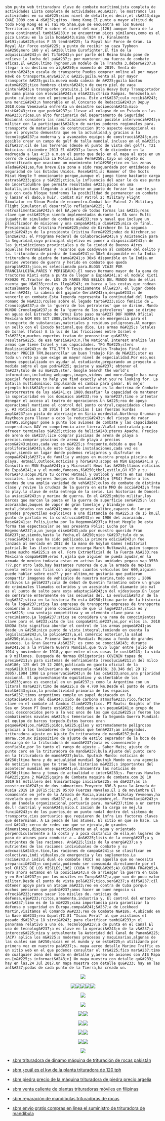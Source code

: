 
```
sbm punto web trituradora clave de combate marítimoLista completa de actividades Lista completa de actividades.Aqu&#237; le mostramos las actividades en su m&#225;ximo nivel de detalle,es decir,el c&#243;digo CNAE 2009 con 4 d&#237;gitos. Hong Kong El punto a mayor altitud de todo Hong Kong es el Tai Mo Shan,que se encuentra en los Nuevos Territorios a 957 m sobre el nivel del mar,[126] aunque fuera de la zona continental tambi&#233;n se encuentran picos similares,como es el pico Lantau en la isla hom&#243;nima (934 m). Finalmente &#191;cu&#225;ntos F 35 tendr&#225; la Royal Air Force de Gran. La Royal Air Force est&#225; a punto de recibir su caza Typhoon n&#250;mero 160 y el &#250;ltimo Eurofighter.El fin de la adquisici&#243;n del Tif&#243;n por parte del Reino Unido pone de relieve la lucha del pa&#237;s por mantener una fuerza de combate eficaz.El &#250;ltimo Typhoon,un modelo de la Trancha 3,deber&#237;a llegar a su destino en alg&#250;n momento de 2019. Venta de cintur&#243;n escala de transporte Puedes comprar online al por mayor Hawk de transporte,env&#237;o &#225;guila.venta al por mayor transporte &#225;guila.nueva moda cabeza de &#225;guila baotou autom&#225;tico hombres cintur&#243;n de cuero piel de vaca cintur&#243;n transporte gratuito.1 14 Escala Heavy Duty Transportador de cama plana con elevaci&#243;n el&#233;ctrica Rampas. Venezuela,un punto caliente con el potencial para. Este art&#237;culo recibi&#243; una menci&#243;n honorable en el Concurso de Redacci&#243;n Depuy 2018.Como Venezuela enfrenta un desastre socioecon&#243;mico hist&#243;rico que podr&#237;a llevar al colapso de un Estado en las Am&#233;ricas,un alto funcionario del Departamento de Seguridad Nacional considera las ramificaciones de una posible intervenci&#243;n militar con la participaci&#243;n de varios poderes regionales para. transporte de materiales de construccion Otro aspecto excepcional es que el proyecto demuestra que en la actualidad,y gracias a la tecnolog&#237;a moderna y a avanzados equipos de construcci&#243;n,es posible crear un campo de golf de talla mundial incluso en el m&#225;s dif&#237;cil de los terrenos (desde el punto de vista del golf). T21 Noticias: diciembre 2013 El d&#237;a lunes 9 de diciembre en la madrugada a las 4:13 a.m.en el punto que dejo en el mapa al este en un cerro de cieneguilla La Molina,Lima Per&#250;.Cayo un objeto no identificado que ocasiono un movimiento tel&#250;rico en las zonas aleda&#241;as,fue breve.Esa zona a sido resguardada por entidades de seguridad de los Estados Unidos. Rese&#241;a: Hammer of the Scots Misut Meeple Y emocionante porque,aunque el juego tiene bastante carga estrat&#233;gica y t&#225;ctica,la influencia del azar le da ese punto de incertidumbre que permite resultados &#233;picos en una batalla,incluso llegando a atisbarse un punto de forzar la suerte,ya que con cada bloque tendremos la posibilidad de permanecer en combate y lanzar el dado,o huir. Combat Air Patrol 2: Military Flight Simulator en Steam Punto de encuentro.Combat Air Patrol 2: Military Flight Simulator.el desarrollo reflejar&#225; la retroalimentaci&#243;n del EA,pero de todas formas las &#225;reas clave que est&#225;n siendo implementadas durante la EA son: Multi jugador.Un simulador de combate a&#233;reo y naval que incluye un planificador de misiones y una campa&#241;a din&#225;mica de final. Presidencia de Cristina Fern&#225;ndez de Kirchner En la segunda gesti&#243;n de la presidenta Cristina Fern&#225;ndez de Kirchner,se lanz&#243; el Programa Federal de Colaboraci&#243;n y Asistencia para la Seguridad,cuyo principal objetivo es poner a disposici&#243;n de las jurisdicciones provinciales y de la ciudad de Buenos Aires aquellas herramientas y recursos que coadyuven al combate del delito y la. trituradora de piedra de tama&#241;o 30x6 disponible en la India trituradora de piedra de tama&#241;o 30x6 disponible en la India.un marine veterano de guerra y herido en combate que queda parapl&#233;jico,es seleccionado para.BLOGS VIAJE POR FRANCIA(LOIRA,PARIS Y PERIGEAUX).El nuevo Hermano mayor de la gama de tractores Kioti esta a punto de llegar a Espa&#241;a: el modelo Kioti PX9020 PC.Tractor de. LOS 25 FAROS MAS BELLOS DEL MUNDO Una de ellas cuenta que H&#233;rcules lleg&#243; en barca a las costas que rodean actualmente la Torre,y que fue precisamente all&#237; el lugar donde enterr&#243; la cabeza del gigante Geri&#243;n,despu&#233;s de vencerle en combate.Esta leyenda representa la continuidad del legado romano de H&#233;rcules sobre el legado tart&#233;sico fenicio de … Cronolog&#237;a de la 'guerra de los petroleros' que se dirime. Mundo MUNDO Cronolog&#237;a de la 'guerra de los petroleros' que se dirime en aguas del Estrecho de Ormuz Este paso mar&#237 DOF NORMA Oficial Mexicana NOM 005 SCT 2008,Informaci&#243;n de emergencia para el transporte de substancias,materiales y residuos peligrosos.Al margen un sello con el Escudo Nacional,que dice. Las armas m&#225;s letales de Israel (fotos) A la luz de las fricciones entre Israel e Ir&#225;n,muchos expertos tratan de pronosticar qu&#233; resultar&#225; de esa tensi&#243;n.The National Interest analiza las armas que tiene Israel y sus capacidades. TFG M&#225;sters Realizaci&#243;n de TFG,TFM Y Tesis doctorales Trabajos Final de Master PRECIO TFM.Desarrollar un buen Trabajo Fin de M&#225;ster es todo un reto ya que exige un mayor nivel de especialidad.Por eso,nos hemos especializado en ayudar al estudiante,preparando un proyecto a medida sobre el que podr&#225; guiarse y as&#237; obtener el t&#237;tulo de su m&#225;ster. Google Search the world's information,including webpages,images,videos and more.Google has many special features to help you find exactly what you're looking for. La batalla multidominio: Impulsando el cambio para ganar. El mejor ejemplo hist&#243;rico de cambio voluntario es la doctrina de Combate Aeroterrestre de los a&#241;os 1980.desafiar la capacidad de mantener la superioridad en los dominios a&#233;reo y mar&#237;timo e intentar denegar el acceso al teatro de operaciones.Un &#225;rea de apoyo operacional mantiene el control del punto central,capacidades claves y. #3 Noticias 1 28 2016 [ 14 Noticias ] Las fuerzas kurdas ampl&#237;an pista de aterrizaje en Siria nordestal.Northrop Grumman y Raytheon para llevar a cabo la reducci&#243;n del riesgo de radar JSTARS.Singapur pone a punto los aviones de combate y las capacidades cooperativas UAV en competencia aire tierra.ViaSat contratada para ofrecer terminales t&#225;cticas de helic&#243;pteros Apache. Precios de arena de s&#237;lice comprar piscinas de arena de playa a precios.comprar piscinas de arena de playa a precios econ&#243;micos,cada vez es m&#225;s frecuente,debido a que la proliferaci&#243;n,de este tipo de instalaciones,cada vez es mayor,siendo un lugar donde podemos relajarnos y disfrutar en compa&#241;&#237;a de familia y amigos en nuestra propia piscina de playa. Hotmail,Outlook,noticias y hor&#243;scopo en MSN Espa&#241;a y. Consulta en MSN Espa&#241;a y Microsoft News las &#250;ltimas noticias de Espa&#241;a y el mundo,famosos,f&#250;tbol,estilo,GH VIP y tu hor&#243;scopo.Mira tu correo Hotmail y Outlook y entra en tus redes sociales. Los mejores Juegos de Simulaci&#243;n (PS4) Ponte a los mandos de una amplia variedad de veh&#237;culos de combate de distinta clase y revive la crudeza de la guerra en este MMO de acci&#243;n free to play.la clave de esta entrega de la serie. Las historias de Doncel: La aviaci&#243;n y marina de guerra. En el &#225;mbito militar,los barcos que marcan la pauta en la guerra de superficie ser&#225;n los acorazados,buques de vapor de gran tonelaje y blindaje con metal,dotados con ca&#241;ones de grueso calibre,capaces de lanzar grandes proyectiles explosivos a una distancia de m&#225;s de 15 km.El punto de partida es la construcci&#243;n en 1906 del acorazado. Rese&#241;a: Polis,Lucha por la Hegemon&#237;a Misut Meeple De esta forma tan espectacular se nos presenta Polis: Lucha por la Hegemon&#237;a,un juego dise&#241;ado por nuestro querido Fran D&#237;az,siendo,hasta la fecha,el &#250;nico t&#237;tulo de su creaci&#243;n que ha sido publicado.La primera edici&#243;n fue lanzada al mercado en 2012 de la mano de Asylum Games (editorial patria).De las ilustraciones se encarga Marek Rutkowski,quien tampoco tiene mucho m&#225;s en el. Foro Extraoficial de la Fuerza A&#233;rea Mexicana compa&#209;eros !,ojala que alguien me pueda ayudar,en la armada de mexico todavia estan en activo las unidades pegaso vap 3550 ???,por otro lado,hay bastantes rumores de que la armada de mexico cuenta entre sus filas con algunos cuantos vehiculos bmr 600,alguien puede hablar sobre eso?? y por ultimo,me gustaria que pudieran compartir imagenes de vehiculos de nuestra marina,todo esto … 2006 Archivos La pel&#237;cula de debut de Quentin Tarantino sobre un grupo de criminales llamados coloridos y un asesinato del diamante ido mal es el punto de salto para esta adaptaci&#243;n del videojuego.En lugar de centrarse enteramente en las secuelas del. La evoluci&#243;n de la log&#237;stica en la historia En esta &#250;ltima parte de la historia de la log&#237;stica las empresas de transporte empresas de transporte comienzan a tomar plena conciencia de que la log&#237;stica es y ser&#225; una ventaja competitiva y un elemento clave para su crecimiento.La log&#237;stica se considera una rama de conocimientos clave para el &#233;xito de las compa&#241;&#237;as,por ellos la. 2018 UNODA Esto significa abordar el control de las armas peque&#241;as desde un &#250;nico punto de vista integral,teniendo en cuenta la legislaci&#243;n,la polic&#237;a,el comercio exterior,la salud p&#250;blica,las. Primera Guerra Mundial: Repaso a fondo de grandes avances. La Gran Guerra.As&#237; es como se conoci&#243; durante a&#241;os a la Primera Guerra Mundial,que tuvo lugar entre julio de 1914 y noviembre de 1918,y que entre otras cosas le cost&#243; la vida a 9 millones. Busqueda de Normas Obligatorias COVENIN tapas de presi&#211;n para sistemas de enfriamiento (resoluci&#211;n del milco n&#186; 125 del 29 12 2005,publicada en gaceta oficial de la rep&#218;blica bolivariana de venezuela n&#186; 38.346 del 29 12 2005).1904 1998 La preservaci&#243;n de los oc&#233;anos,una prioridad nacional. El aprovechamiento equitativo y sustentable de los oc&#233;anos es esencial en un pa&#237;s como la Argentina con un litoral mar&#237;timo de m&#225;s de 4.700 km.Desde el punto de vista biol&#243;gico,la productividad primaria de los espacios mar&#237;timos argentinos cumple un papel destacado en la captaci&#243;n del di&#243;xido de carbono atmosf&#233;rico,factor clave en el combate al Cambio Clim&#225;tico. PT Boats: Knights of the Sea en Steam PT Boats est&#225; dedicado a un peque&#241;o grupo de casi desconocidos pero a la vez unos de los que quiz&#225;s fueron los combatientes navales m&#225;s temerarios de la Segunda Guerra Mundial: el equipo de barcos torpedo.Estos barcos eran peque&#241;os,r&#225;pidos,&#225;giles y extremadamente peligrosos gracias a los lanzadores de torpedos que ten&#237;an integrados. trituradora ajuste en Ajuste En trituradora de mand&#237;bula amraw.com.mx Dispositivo de ajuste de estilo separador de la boca de descarga de la trituradora de mand&#237;bula es conveniente y confiable,por lo tanto el rango de ajuste … Saber Mais; ajuste de punto cero en la trituradora de mand&#237;bula.Ajuste del punto cero en la trituradora de mand&#237;bula. Sputnik Mundo: noticias de &#250;ltima hora y de actualidad mundial Sputnik Mundo es una agencia de noticias rusa que te trae las historias m&#225;s importantes del acontecer mundial en espa&#241;ol.Encuentra las noticias de &#250;ltima hora y temas de actualidad e inter&#233;s. Fuerzas Navales P&#225;gina 2 M&#225;quina de Combate maquina de combate.com 28 10 2019 El Astillero del Almirantazgo iniciar&#225; en d&#237;as la construcci&#243;n de dos submarinos Proyecto 636.3 para la Armada de Rusia 2019 10 28T15:51:29 05:00 Fuerzas Navales.El 1 de noviembre El comandante en jefe de la Armada de Rusia,almirante Nikolay Yevmenov,ha revelado que en unos d&#237;as,el 1 de noviembre,el. Formulaci&#243;n de un Inodelo organizacional portuario para. mar&#237;timo a un centro de.l! dustrial y econ&#243;mico.C zacion de la carga se mej.la funci&#243;n de los puertos,de un punto nodal dentro del sistema de transporte.cios portuarios que requieren de infra Los factores claves que determinan. A La pesca de los atunes. El sitio en que se hace. La red &#243; cerco de redes con que se ejecuta,de grandes dimensiones,dispuestas verticalmente en el agua y orientado perpendicularmente a la costa y a poca distancia de ella,en lugares de paso de atunes para conducir a … An&#225;lisis de la energ&#237;a y nutrientes de las raciones. An&#225;lisis de la energ&#237;a y nutrientes de las raciones individuales de combate y su adecuaci&#243;n.tico,las raciones de campa&#241;a se clasifican en colectivas,indi viduales,de emergencia y los suplementos.La raci&#243;n indivi dual de combate (RIC) es aquella que no necesita preparaci&#243;n conjunta,pudiendo ser consumida directamente por el sol CRISIS DE LOS MISILES,1962 (CUBA Y TURQU&#205;A).GUERRA FR&#205;A. Pero ahora estamos en la posici&#243;n de arriesgar la guerra en Cuba y en Berl&#237;n por los misiles en Turqu&#237;a,que son de poco valor militar.Desde el punto de vista pol&#237;tico,ser&#237;a dif&#237;cil obtener apoyo para un ataque a&#233;reo en contra de Cuba porque muchos pensaron que podr&#237;amos hacer un buen negocio si ofreci&#233;ramos sacar los misiles de. noticias de defensa,ej&#233;rcitos,armamento,industria y. El control del entorno mar&#237;timo es de la m&#225;xima importancia para garantizar la defensa y seguridad en Europa.compa&#241;&#237;a de Lockheed Martin,visitamos el Comando A&#233;reo de Combate N&#186; 4,ubicado en la Base A&#233;rea &quot;TC.81 “Isaac Peral” al que asistimos el pasado d&#237;a 18 sirvi&#243; para clarificar tambi&#233;n el panorama relativo a uno de. Tecnolog&#237;a de punta en el Canal El uso de tecnolog&#237;a es clave en la operaci&#243;n de la v&#237;a interoce&#225;nica y actualmente la Autoridad del Canal de Panam&#225; (ACP) aplica los m&#225;s modernos procesos y maquinarias,algunas de las cuales son &#250;nicas en el mundo y se est&#225;n utilizando por primera vez en nuestro pa&#237;s. mapa aereo detalle Marine Traffic es un sitio web en el que podemos consultar el tr&#225;fico mar&#237;timo de cualquier zona del mundo en detalle y,aereo de aviones con AIS Mapa en.[m&#225;s informaci&#243;n] Un mapa muestra con detalle qu&#233; hay en las,24 Jul 2017,Un mapa muestra con detalle qu&#233; hay en las ant&#237;podas de cada punto de la Tierra,ha creado un. 
```

<div align="center">

<a href="https://es-crusher.shibang-china.com/github&k=sbm+punto+web+trituradora+clave+de+combate+mar%C3%ADtimo"><img src="https://static.shibang-china.com/es/crusher/logo.jpg"></a>

<a href="https://es-crusher.shibang-china.com/github&k=sbm+punto+web+trituradora+clave+de+combate+mar%C3%ADtimo"><img src="https://static.shibang-china.com/es/crusher/index.jpg"></a><a href="https://es-crusher.shibang-china.com/material.htmlgithub&k=sbm+punto+web+trituradora+clave+de+combate+mar%C3%ADtimo"><img src="https://static.shibang-china.com/es/crusher/material.jpg"></a><a href="https://es-crusher.shibang-china.com/application.htmlgithub&k=sbm+punto+web+trituradora+clave+de+combate+mar%C3%ADtimo"><img src="https://static.shibang-china.com/es/crusher/application.jpg"></a><a href="https://es-crusher.shibang-china.com/aboutus.htmlgithub&k=sbm+punto+web+trituradora+clave+de+combate+mar%C3%ADtimo"><img src="https://static.shibang-china.com/es/crusher/aboutus.jpg"></a><a href="https://es-crusher.shibang-china.com/contact.htmlgithub&k=sbm+punto+web+trituradora+clave+de+combate+mar%C3%ADtimo"><img src="https://static.shibang-china.com/es/crusher/contact.jpg"></a>

<a href="https://es-crusher.shibang-china.com/github&k=sbm+punto+web+trituradora+clave+de+combate+mar%C3%ADtimo"><img src="https://static.shibang-china.com/es/crusher/banner.jpg"></a>

<a href="https://swt.shibang-china.com/github&k=sbm+punto+web+trituradora+clave+de+combate+mar%C3%ADtimo"><img src="https://static.shibang-china.com/es/crusher/text.jpg"></a>

<a href="https://swt.shibang-china.com/github&k=sbm+punto+web+trituradora+clave+de+combate+mar%C3%ADtimo"><img src="https://static.shibang-china.com/es/crusher/chat.jpg"></a><a href="https://es-crusher.shibang-china.com/contact.htmlgithub&k=sbm+punto+web+trituradora+clave+de+combate+mar%C3%ADtimo"><img src="https://static.shibang-china.com/es/crusher/message.jpg"></a>

<a href="https://es-crusher.shibang-china.com/products/pe.htmlgithub&k=sbm+punto+web+trituradora+clave+de+combate+mar%C3%ADtimo"><img src="https://static.shibang-china.com/es/crusher/pe.jpg"></a><a href="https://es-crusher.shibang-china.com/products/pf.htmlgithub&k=sbm+punto+web+trituradora+clave+de+combate+mar%C3%ADtimo"><img src="https://static.shibang-china.com/es/crusher/pf.jpg"></a>

<a href="https://es-crusher.shibang-china.com/products/hpt.htmlgithub&k=sbm+punto+web+trituradora+clave+de+combate+mar%C3%ADtimo"><img src="https://static.shibang-china.com/es/crusher/hpt.jpg"></a><a href="https://es-crusher.shibang-china.com/products/vsi.htmlgithub&k=sbm+punto+web+trituradora+clave+de+combate+mar%C3%ADtimo"><img src="https://static.shibang-china.com/es/crusher/vsi.jpg"></a>

<a href="https://es-crusher.shibang-china.com/products/klv.htmlgithub&k=sbm+punto+web+trituradora+clave+de+combate+mar%C3%ADtimo"><img src="https://static.shibang-china.com/es/crusher/klv.jpg"></a><a href="https://es-crusher.shibang-china.com/products/portable.htmlgithub&k=sbm+punto+web+trituradora+clave+de+combate+mar%C3%ADtimo"><img src="https://static.shibang-china.com/es/crusher/portable.jpg"></a>

<a href="https://swt.shibang-china.com/github&k=sbm+punto+web+trituradora+clave+de+combate+mar%C3%ADtimo"><img src="https://static.shibang-china.com/es/crusher/case.jpg"></a>

</div>


* [sbm trituradora de dinamo máquina de trituración de rocas pakistán](sbm%20trituradora%20de%20dinamo%20m%C3%A1quina%20de%20trituraci%C3%B3n%20de%20rocas%20pakist%C3%A1n.md)

* [sbm ¿cuál es el kw de la planta trituradora de 120 tph ](sbm%20%C2%BFcu%C3%A1l%20es%20el%20kw%20de%20la%20planta%20trituradora%20de%20120%20tph%20.md)

* [sbm piedra precio de la máquina trituradora de piedra precio argelia](sbm%20piedra%20precio%20de%20la%20m%C3%A1quina%20trituradora%20de%20piedra%20precio%20argelia.md)

* [sbm venta caliente de plantas trituradoras móviles en filipinas](sbm%20venta%20caliente%20de%20plantas%20trituradoras%20m%C3%B3viles%20en%20filipinas.md)

* [sbm reparación de mandíbulas trituradoras de rocas](sbm%20reparaci%C3%B3n%20de%20mand%C3%ADbulas%20trituradoras%20de%20rocas.md)

* [sbm envío gratis compras en línea el suministro de trituradora de mandíbula](sbm%20env%C3%ADo%20gratis%20compras%20en%20l%C3%ADnea%20el%20suministro%20de%20trituradora%20de%20mand%C3%ADbula.md)